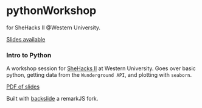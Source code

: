 # pythonWorkshop
 for SheHacks II @Western University. 

[Slides available](http://bit.ly/shehacks2-introtopython)


### Intro to Python

A workshop session for [SheHacks II](http://shehacks.ca/) at Western University. 
Goes over basic python, getting data from the `Wunderground API`, and plotting with `seaborn`. 

[PDF of slides](http://bit.ly/shehacks2-introtopython)

Built with [backslide](https://github.com/sinedied/backslide) a remarkJS fork. 
